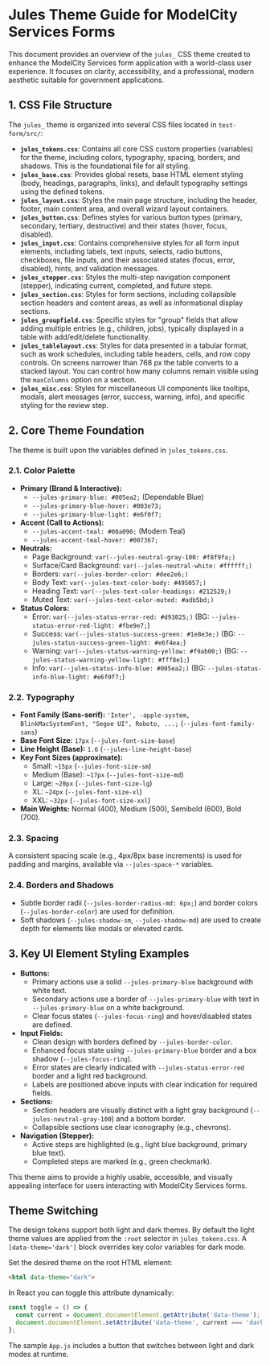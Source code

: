 # Jules Theme Guide for ModelCity Services Forms

This document provides an overview of the `jules_` CSS theme created to enhance the ModelCity Services form application with a world-class user experience. It focuses on clarity, accessibility, and a professional, modern aesthetic suitable for government applications.

## 1. CSS File Structure

The `jules_` theme is organized into several CSS files located in `test-form/src/`:

*   **`jules_tokens.css`**: Contains all core CSS custom properties (variables) for the theme, including colors, typography, spacing, borders, and shadows. This is the foundational file for all styling.
*   **`jules_base.css`**: Provides global resets, base HTML element styling (body, headings, paragraphs, links), and default typography settings using the defined tokens.
*   **`jules_layout.css`**: Styles the main page structure, including the header, footer, main content area, and overall wizard layout containers.
*   **`jules_button.css`**: Defines styles for various button types (primary, secondary, tertiary, destructive) and their states (hover, focus, disabled).
*   **`jules_input.css`**: Contains comprehensive styles for all form input elements, including labels, text inputs, selects, radio buttons, checkboxes, file inputs, and their associated states (focus, error, disabled), hints, and validation messages.
*   **`jules_stepper.css`**: Styles the multi-step navigation component (stepper), indicating current, completed, and future steps.
*   **`jules_section.css`**: Styles for form sections, including collapsible section headers and content areas, as well as informational display sections.
*   **`jules_groupfield.css`**: Specific styles for "group" fields that allow adding multiple entries (e.g., children, jobs), typically displayed in a table with add/edit/delete functionality.
*   **`jules_tablelayout.css`**: Styles for data presented in a tabular format, such as work schedules, including table headers, cells, and row copy controls. On screens narrower than 768&nbsp;px the table converts to a stacked layout. You can control how many columns remain visible using the `maxColumns` option on a section.
*   **`jules_misc.css`**: Styles for miscellaneous UI components like tooltips, modals, alert messages (error, success, warning, info), and specific styling for the review step.

## 2. Core Theme Foundation

The theme is built upon the variables defined in `jules_tokens.css`.

### 2.1. Color Palette

*   **Primary (Brand & Interactive):**
    *   `--jules-primary-blue: #005ea2;` (Dependable Blue)
    *   `--jules-primary-blue-hover: #003e73;`
    *   `--jules-primary-blue-light: #e6f0f7;`
*   **Accent (Call to Actions):**
    *   `--jules-accent-teal: #00a090;` (Modern Teal)
    *   `--jules-accent-teal-hover: #007367;`
*   **Neutrals:**
    *   Page Background: `var(--jules-neutral-gray-100: #f8f9fa;)`
    *   Surface/Card Background: `var(--jules-neutral-white: #ffffff;)`
    *   Borders: `var(--jules-border-color: #dee2e6;)`
    *   Body Text: `var(--jules-text-color-body: #495057;)`
    *   Heading Text: `var(--jules-text-color-headings: #212529;)`
    *   Muted Text: `var(--jules-text-color-muted: #adb5bd;)`
*   **Status Colors:**
    *   Error: `var(--jules-status-error-red: #d93025;)` (BG: `--jules-status-error-red-light: #fbe9e7;`)
    *   Success: `var(--jules-status-success-green: #1e8e3e;)` (BG: `--jules-status-success-green-light: #e6f4ea;`)
    *   Warning: `var(--jules-status-warning-yellow: #f9ab00;)` (BG: `--jules-status-warning-yellow-light: #fff8e1;`)
    *   Info: `var(--jules-status-info-blue: #005ea2;)` (BG: `--jules-status-info-blue-light: #e6f0f7;`)

### 2.2. Typography

*   **Font Family (Sans-serif):** `'Inter', -apple-system, BlinkMacSystemFont, "Segoe UI", Roboto, ...;` (`--jules-font-family-sans`)
*   **Base Font Size:** `17px` (`--jules-font-size-base`)
*   **Line Height (Base):** `1.6` (`--jules-line-height-base`)
*   **Key Font Sizes (approximate):**
    *   Small: `~15px` (`--jules-font-size-sm`)
    *   Medium (Base): `~17px` (`--jules-font-size-md`)
    *   Large: `~20px` (`--jules-font-size-lg`)
    *   XL: `~24px` (`--jules-font-size-xl`)
    *   XXL: `~32px` (`--jules-font-size-xxl`)
*   **Main Weights:** Normal (400), Medium (500), Semibold (600), Bold (700).

### 2.3. Spacing

A consistent spacing scale (e.g., 4px/8px base increments) is used for padding and margins, available via `--jules-space-*` variables.

### 2.4. Borders and Shadows

*   Subtle border radii (`--jules-border-radius-md: 6px;`) and border colors (`--jules-border-color`) are used for definition.
*   Soft shadows (`--jules-shadow-sm`, `--jules-shadow-md`) are used to create depth for elements like modals or elevated cards.

## 3. Key UI Element Styling Examples

*   **Buttons:**
    *   Primary actions use a solid `--jules-primary-blue` background with white text.
    *   Secondary actions use a border of `--jules-primary-blue` with text in `--jules-primary-blue` on a white background.
    *   Clear focus states (`--jules-focus-ring`) and hover/disabled states are defined.
*   **Input Fields:**
    *   Clean design with borders defined by `--jules-border-color`.
    *   Enhanced focus state using `--jules-primary-blue` border and a box shadow (`--jules-focus-ring`).
    *   Error states are clearly indicated with `--jules-status-error-red` border and a light red background.
    *   Labels are positioned above inputs with clear indication for required fields.
*   **Sections:**
    *   Section headers are visually distinct with a light gray background (`--jules-neutral-gray-100`) and a bottom border.
    *   Collapsible sections use clear iconography (e.g., chevrons).
*   **Navigation (Stepper):**
    *   Active steps are highlighted (e.g., light blue background, primary blue text).
    *   Completed steps are marked (e.g., green checkmark).

This theme aims to provide a highly usable, accessible, and visually appealing interface for users interacting with ModelCity Services forms.

## Theme Switching

The design tokens support both light and dark themes. By default the light theme values are applied from the `:root` selector in `jules_tokens.css`. A `[data-theme='dark']` block overrides key color variables for dark mode.

Set the desired theme on the root HTML element:

```html
<html data-theme="dark">
```

In React you can toggle this attribute dynamically:

```js
const toggle = () => {
  const current = document.documentElement.getAttribute('data-theme');
  document.documentElement.setAttribute('data-theme', current === 'dark' ? 'light' : 'dark');
};
```

The sample `App.js` includes a button that switches between light and dark modes at runtime.
